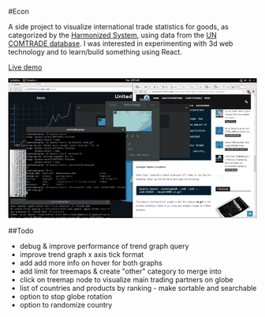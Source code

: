 #Econ

A side project to visualize international trade statistics for goods, as categorized by the [Harmonized System](https://en.wikipedia.org/wiki/Harmonized_System), using data from the [UN COMTRADE database](http://comtrade.un.org/). I was interested in experimenting with 3d web technology and to learn/build something using React.

[Live demo](http://www.andrewmcgregor.me/econ)

![Econ](/econ.gif)

##Todo

- debug & improve performance of trend graph query
- improve trend graph x axis tick format
- add add more info on hover for both graphs
- add limit for treemaps & create "other" category to merge into
- click on treemap node to visualize main trading partners on globe
- list of countries and products by ranking - make sortable and searchable
- option to stop globe rotation
- option to randomize country


